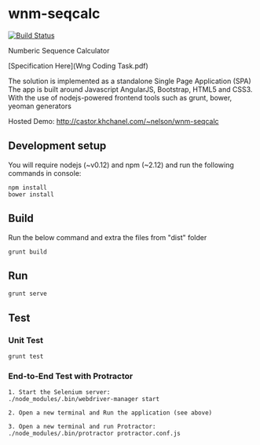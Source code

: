 wnm-seqcalc
=======

[![Build Status](https://travis-ci.org/khchanel/wnm-seqcalc.svg?branch=master)](https://travis-ci.org/khchanel/wnm-seqcalc)

Numberic Sequence Calculator

[Specification Here](Wng Coding Task.pdf)

The solution is implemented as a standalone Single Page Application (SPA)
The app is built around Javascript AngularJS, Bootstrap, HTML5 and CSS3.
With the use of nodejs-powered frontend tools such as grunt, bower, yeoman generators

Hosted Demo: http://castor.khchanel.com/~nelson/wnm-seqcalc


## Development setup
You will require nodejs (~v0.12) and npm (~2.12) and run the following commands in console:
```
npm install
bower install
```

## Build
Run the below command and extra the files from "dist" folder
```
grunt build
```

## Run
```
grunt serve
```

## Test

### Unit Test
```
grunt test
```

### End-to-End Test with Protractor
```
1. Start the Selenium server:
./node_modules/.bin/webdriver-manager start

2. Open a new terminal and Run the application (see above)

3. Open a new terminal and run Protractor:
./node_modules/.bin/protractor protractor.conf.js
```
